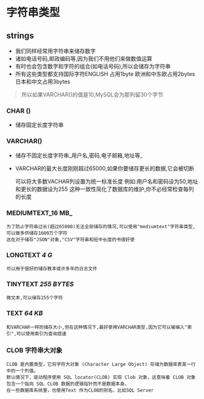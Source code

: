 # 字符串类型


## strings
* 我们同样经常用字符串来储存数字
* 诸如电话号码,邮政编码等,因为我们不用他们来做数值运算
* 有时也会包含数字和字符的组合(如电话号码),所以会储存为字符串
* 所有这些类型都支持国际字符ENGLISH 占用1byte 欧洲和中东欧占用2bytes 日本和中文占用3bytes
> 所以如果VARCHAR()的值是10,MySQL会为那列留30个字节

###  CHAR ()
* 储存固定长度字符串



###  VARCHAR()
* 储存不固定长度字符串_用户名,密码,电子邮箱,地址等_
* VARCHAR的最大长度刚刚超过65000,如果你要储存更长的数据,它会被切断

    可以将大多数VACHAR列设置为统一标准长度    例如:用户名和密码设为50,地址和更长的数据设为255
    这种一致性简化了数据库的维护,你不必经常检查每列的长度


### MEDIUMTEXT_16 MB_

    为了防止字符串过长(超过65000)无法全部储存的情况,可以使用"mediumtext"字符串类型,可以做多供储存1600万个字符
    这在对于储存"JSON"对象,"CSV"字符串和短中长度的书很好使



### LONGTEXT _4 G_


    可以用于很好的储存教本或许多年的日志文件

### TINYTEXT _255 BYTES_

    微文本,可以储存255个字符


### TEXT _64 KB_

    和VARCHAR一样的储存大小,但在这种情况下,最好使用VARCHAR类型,因为它可以被编入"索引",可以使用索引为查询提速

###  CLOB 字符串大对象

    CLOB 是内置类型，它将字符大对象 (Character Large Object) 存储为数据库表某一行中的一个列值。
    默认情况下，驱动程序使用 SQL locator(CLOB) 实现 Clob 对象，这意味着 CLOB 对象包含一个指向 SQL CLOB 数据的逻辑指针而不是数据本身。
    在一些数据库系统里，也使用Text 作为CLOB的别名，比如SQL Server


